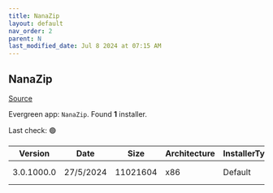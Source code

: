 ```yaml
---
title: NanaZip
layout: default
nav_order: 2
parent: N
last_modified_date: Jul 8 2024 at 07:15 AM
---
```


## NanaZip

[Source](https://github.com/M2Team/NanaZip)

Evergreen app: `NanaZip`. Found **1** installer.

Last check: 🟢

| Version    | Date      | Size     | Architecture | InstallerType | Type       | URI                                                                                                                                                                                          |
| ---------- | --------- | -------- | ------------ | ------------- | ---------- | -------------------------------------------------------------------------------------------------------------------------------------------------------------------------------------------- |
| 3.0.1000.0 | 27/5/2024 | 11021604 | x86          | Default       | msixbundle | [https://github.com/M2Team/NanaZip/releases/download/3.0.1000.0/NanaZip_3.0.1000.0.msixbundle](https://github.com/M2Team/NanaZip/releases/download/3.0.1000.0/NanaZip_3.0.1000.0.msixbundle) |
